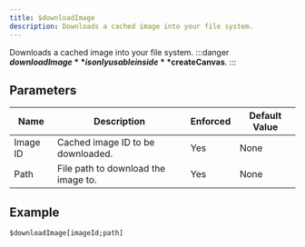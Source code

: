 ```yaml
---
title: $downloadImage
description: Downloads a cached image into your file system.
---
```


Downloads a cached image into your file system.
:::danger
**$downloadImage** is only usable inside **$createCanvas**.
:::
## Parameters
|   Name   |             Description             | Enforced | Default Value |
|----------|-------------------------------------|----------|---------------|
| Image ID | Cached image ID to be downloaded.   | Yes      | None          |
| Path     | File path to download the image to. | Yes      | None          |
## Example
```
$downloadImage[imageId;path]
```